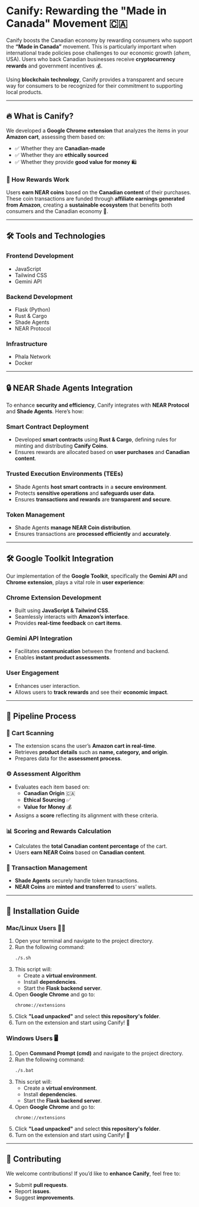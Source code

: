 # Canify: Rewarding the "Made in Canada" Movement 🇨🇦

Canify boosts the Canadian economy by rewarding consumers who support the **“Made in Canada”** movement. This is particularly important when international trade policies pose challenges to our economic growth (*ahem*, USA). Users who back Canadian businesses receive **cryptocurrency rewards** and government incentives 💰.

Using **blockchain technology**, Canify provides a transparent and secure way for consumers to be recognized for their commitment to supporting local products.

---

## 🔥 What is Canify?
We developed a **Google Chrome extension** that analyzes the items in your **Amazon cart**, assessing them based on:
- ✅ Whether they are **Canadian-made**
- ✅ Whether they are **ethically sourced**
- ✅ Whether they provide **good value for money** 🛍️

### 🎯 How Rewards Work
Users **earn NEAR coins** based on the **Canadian content** of their purchases. These coin transactions are funded through **affiliate earnings generated from Amazon**, creating a **sustainable ecosystem** that benefits both consumers and the Canadian economy 🌱.

---

## 🛠 Tools and Technologies

### **Frontend Development**
- JavaScript
- Tailwind CSS
- Gemini API

### **Backend Development**
- Flask (Python)
- Rust & Cargo
- Shade Agents
- NEAR Protocol

### **Infrastructure**
- Phala Network
- Docker

---

## 🔒 NEAR Shade Agents Integration
To enhance **security and efficiency**, Canify integrates with **NEAR Protocol** and **Shade Agents**. Here’s how:

### **Smart Contract Deployment**
- Developed **smart contracts** using **Rust & Cargo**, defining rules for minting and distributing **Canify Coins**.
- Ensures rewards are allocated based on **user purchases** and **Canadian content**.

### **Trusted Execution Environments (TEEs)**
- Shade Agents **host smart contracts** in a **secure environment**.
- Protects **sensitive operations** and **safeguards user data**.
- Ensures **transactions and rewards** are **transparent and secure**.

### **Token Management**
- Shade Agents **manage NEAR Coin distribution**.
- Ensures transactions are **processed efficiently** and **accurately**.

---

## 🛠 Google Toolkit Integration
Our implementation of the **Google Toolkit**, specifically the **Gemini API** and **Chrome extension**, plays a vital role in **user experience**:

### **Chrome Extension Development**
- Built using **JavaScript & Tailwind CSS**.
- Seamlessly interacts with **Amazon’s interface**.
- Provides **real-time feedback** on **cart items**.

### **Gemini API Integration**
- Facilitates **communication** between the frontend and backend.
- Enables **instant product assessments**.

### **User Engagement**
- Enhances user interaction.
- Allows users to **track rewards** and see their **economic impact**.

---

## 🔄 Pipeline Process

### **🛒 Cart Scanning**
- The extension scans the user’s **Amazon cart in real-time**.
- Retrieves **product details** such as **name, category, and origin**.
- Prepares data for the **assessment process**.

### **⚙️ Assessment Algorithm**
- Evaluates each item based on:
  - **Canadian Origin** 🇨🇦
  - **Ethical Sourcing** ✅
  - **Value for Money** 💰
- Assigns a **score** reflecting its alignment with these criteria.

### **📊 Scoring and Rewards Calculation**
- Calculates the **total Canadian content percentage** of the cart.
- Users **earn NEAR Coins** based on **Canadian content**.

### **🔗 Transaction Management**
- **Shade Agents** securely handle token transactions.
- **NEAR Coins** are **minted and transferred** to users’ wallets.

---

## 🚀 Installation Guide

### **Mac/Linux Users** 🐧🍏
1. Open your terminal and navigate to the project directory.
2. Run the following command:
   ```sh
   ./s.sh
   ```
3. This script will:
   - Create a **virtual environment**.
   - Install **dependencies**.
   - Start the **Flask backend server**.
4. Open **Google Chrome** and go to:
   ```
   chrome://extensions
   ```
5. Click **"Load unpacked"** and select **this repository's folder**.
6. Turn on the extension and start using Canify! 🎉

### **Windows Users** 🖥️
1. Open **Command Prompt (cmd)** and navigate to the project directory.
2. Run the following command:
   ```sh
   ./s.bat
   ```
3. This script will:
   - Create a **virtual environment**.
   - Install **dependencies**.
   - Start the **Flask backend server**.
4. Open **Google Chrome** and go to:
   ```
   chrome://extensions
   ```
5. Click **"Load unpacked"** and select **this repository's folder**.
6. Turn on the extension and start using Canify! 🚀

---

## 🤝 Contributing
We welcome contributions! If you’d like to **enhance Canify**, feel free to:
- Submit **pull requests**.
- Report **issues**.
- Suggest **improvements**.
